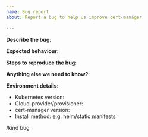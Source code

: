 ```yaml
---
name: Bug report
about: Report a bug to help us improve cert-manager

---
```


<!--
Bugs should be filed for issues encountered whilst operating cert-manager.
You should first attempt to resolve your issues through the community support
channels, e.g. Slack, in order to rule out individual configuration errors.
Please provide as much detail as possible. 
-->

**Describe the bug**:
<!--
A clear and concise description of what the bug is. 
Tip: you can use 
```
<code here>
```
for code blocks of your kubectl output or YAML files.
-->

**Expected behaviour**:
<!--A concise description of what you expected to happen.-->

**Steps to reproduce the bug**:
<!--Steps to reproduce the bug should be clear and easily reproducible to help people
gain an understanding of the problem.-->

**Anything else we need to know?**:

**Environment details**:
- Kubernetes version:
- Cloud-provider/provisioner:
- cert-manager version: 
- Install method: e.g. helm/static manifests

/kind bug
